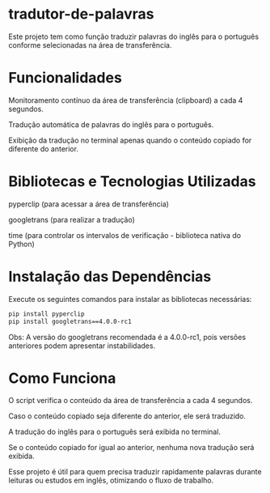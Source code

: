 # tradutor-de-palavras
Este projeto tem como função traduzir palavras do inglês para o português conforme selecionadas na área de transferência. 

# Funcionalidades 
Monitoramento contínuo da área de transferência (clipboard) a cada 4 segundos.

Tradução automática de palavras do inglês para o português.

Exibição da tradução no terminal apenas quando o conteúdo copiado for diferente do anterior.

# Bibliotecas e Tecnologias Utilizadas
pyperclip (para acessar a área de transferência)

googletrans (para realizar a tradução)

time (para controlar os intervalos de verificação - biblioteca nativa do Python)

# Instalação das Dependências
Execute os seguintes comandos para instalar as bibliotecas necessárias:

```bash
pip install pyperclip
pip install googletrans==4.0.0-rc1
```
Obs: A versão do googletrans recomendada é a 4.0.0-rc1, pois versões anteriores podem apresentar instabilidades.

# Como Funciona
O script verifica o conteúdo da área de transferência a cada 4 segundos.

Caso o conteúdo copiado seja diferente do anterior, ele será traduzido.

A tradução do inglês para o português será exibida no terminal.

Se o conteúdo copiado for igual ao anterior, nenhuma nova tradução será exibida.

Esse projeto é útil para quem precisa traduzir rapidamente palavras durante leituras ou estudos em inglês, otimizando o fluxo de trabalho.